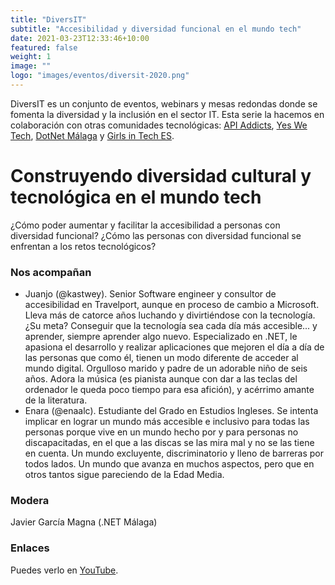 ```yaml
---
title: "DiversIT"
subtitle: "Accesibilidad y diversidad funcional en el mundo tech"
date: 2021-03-23T12:33:46+10:00
featured: false
weight: 1
image: ""
logo: "images/eventos/diversit-2020.png"
---
```


DiversIT es un conjunto de eventos, webinars y mesas redondas donde se fomenta la diversidad y la inclusión en el sector IT. Esta serie la hacemos en colaboración con otras comunidades tecnológicas: [API Addicts](https://apiaddicts.org/en_GB/), [Yes We Tech](https://yeswetech.org/), [DotNet Málaga](https://dotnetmalaga.es/) y [Girls in Tech ES](https://spain.girlsintech.org/).

# Construyendo diversidad cultural y tecnológica en el mundo tech
¿Cómo poder aumentar y facilitar la accesibilidad a personas con diversidad funcional? ¿Cómo las personas con diversidad funcional se enfrentan a los retos tecnológicos?

### Nos acompañan
- Juanjo (@kastwey). Senior Software engineer y consultor de accesibilidad en Travelport, aunque en proceso de cambio a Microsoft. Lleva más de catorce años luchando y divirtiéndose con la tecnología. ¿Su meta? Conseguir que la tecnología sea cada día más accesible... y aprender, siempre aprender algo nuevo. Especializado en .NET, le apasiona el desarrollo y realizar aplicaciones que mejoren el día a día de las personas que como él, tienen un modo diferente de acceder al mundo digital. Orgulloso marido y padre de un adorable niño de seis años. Adora la música (es pianista aunque con dar a las teclas del ordenador le queda poco tiempo para esa afición), y acérrimo amante de la literatura.
- Enara (@enaalc). Estudiante del Grado en Estudios Ingleses. Se intenta implicar en lograr un mundo más accesible e inclusivo para todas las personas porque vive en un mundo hecho por y para personas no discapacitadas, en el que a las discas se las mira mal y no se las tiene en cuenta. Un mundo excluyente, discriminatorio y lleno de barreras por todos lados. Un mundo que avanza en muchos aspectos, pero que en otros tantos sigue pareciendo de la Edad Media.


### Modera
Javier García Magna (.NET Málaga)

### Enlaces
Puedes verlo en [YouTube](https://www.youtube.com/watch?v=l0ioWVMB35c).